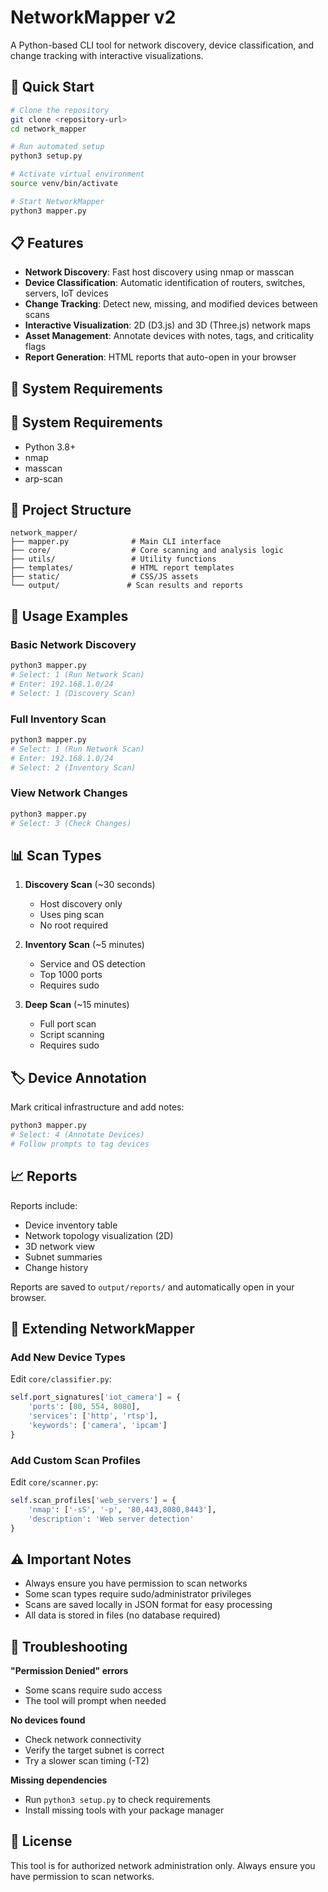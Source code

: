# NetworkMapper v2

A Python-based CLI tool for network discovery, device classification, and change tracking with interactive visualizations.

## 🚀 Quick Start

```bash
# Clone the repository
git clone <repository-url>
cd network_mapper

# Run automated setup
python3 setup.py

# Activate virtual environment
source venv/bin/activate

# Start NetworkMapper
python3 mapper.py
```

## 📋 Features

- **Network Discovery**: Fast host discovery using nmap or masscan
- **Device Classification**: Automatic identification of routers, switches, servers, IoT devices
- **Change Tracking**: Detect new, missing, and modified devices between scans
- **Interactive Visualization**: 2D (D3.js) and 3D (Three.js) network maps
- **Asset Management**: Annotate devices with notes, tags, and criticality flags
- **Report Generation**: HTML reports that auto-open in your browser

## 🔧 System Requirements

## 🔧 System Requirements

- Python 3.8+
- nmap
- masscan
- arp-scan

## 📁 Project Structure

```
network_mapper/
├── mapper.py              # Main CLI interface
├── core/                  # Core scanning and analysis logic
├── utils/                 # Utility functions
├── templates/             # HTML report templates
├── static/                # CSS/JS assets
└── output/               # Scan results and reports
```

## 🎯 Usage Examples

### Basic Network Discovery
```bash
python3 mapper.py
# Select: 1 (Run Network Scan)
# Enter: 192.168.1.0/24
# Select: 1 (Discovery Scan)
```

### Full Inventory Scan
```bash
python3 mapper.py
# Select: 1 (Run Network Scan)
# Enter: 192.168.1.0/24
# Select: 2 (Inventory Scan)
```

### View Network Changes
```bash
python3 mapper.py
# Select: 3 (Check Changes)
```

## 📊 Scan Types

1. **Discovery Scan** (~30 seconds)
   - Host discovery only
   - Uses ping scan
   - No root required

2. **Inventory Scan** (~5 minutes)
   - Service and OS detection
   - Top 1000 ports
   - Requires sudo

3. **Deep Scan** (~15 minutes)
   - Full port scan
   - Script scanning
   - Requires sudo

## 🏷️ Device Annotation

Mark critical infrastructure and add notes:

```bash
python3 mapper.py
# Select: 4 (Annotate Devices)
# Follow prompts to tag devices
```

## 📈 Reports

Reports include:
- Device inventory table
- Network topology visualization (2D)
- 3D network view
- Subnet summaries
- Change history

Reports are saved to `output/reports/` and automatically open in your browser.

## 🔌 Extending NetworkMapper

### Add New Device Types

Edit `core/classifier.py`:
```python
self.port_signatures['iot_camera'] = {
    'ports': [80, 554, 8080],
    'services': ['http', 'rtsp'],
    'keywords': ['camera', 'ipcam']
}
```

### Add Custom Scan Profiles

Edit `core/scanner.py`:
```python
self.scan_profiles['web_servers'] = {
    'nmap': ['-sS', '-p', '80,443,8080,8443'],
    'description': 'Web server detection'
}
```

## ⚠️ Important Notes

- Always ensure you have permission to scan networks
- Some scan types require sudo/administrator privileges
- Scans are saved locally in JSON format for easy processing
- All data is stored in files (no database required)

## 🐛 Troubleshooting

**"Permission Denied" errors**
- Some scans require sudo access
- The tool will prompt when needed

**No devices found**
- Check network connectivity
- Verify the target subnet is correct
- Try a slower scan timing (-T2)

**Missing dependencies**
- Run `python3 setup.py` to check requirements
- Install missing tools with your package manager

## 📄 License

This tool is for authorized network administration only. Always ensure you have permission to scan networks.
